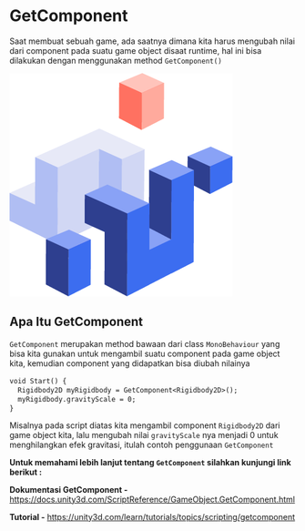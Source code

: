 # GetComponent

Saat membuat sebuah game, ada saatnya dimana kita harus mengubah nilai dari component pada suatu game object disaat runtime, hal ini bisa dilakukan dengan menggunakan method `GetComponent()`

![getcomponent](getcomponent.png)

## Apa Itu GetComponent

`GetComponent` merupakan method bawaan dari class `MonoBehaviour` yang bisa kita gunakan untuk mengambil suatu component pada game object kita, kemudian component yang didapatkan bisa diubah nilainya

```
void Start() {
  Rigidbody2D myRigidbody = GetComponent<Rigidbody2D>();
  myRigidbody.gravityScale = 0;
}
```

Misalnya pada script diatas kita mengambil component `Rigidbody2D` dari game object kita, lalu mengubah nilai `gravityScale` nya menjadi 0 untuk menghilangkan efek gravitasi, itulah contoh penggunaan `GetComponent`

**Untuk memahami lebih lanjut tentang `GetComponent` silahkan kunjungi link berikut :**

**Dokumentasi GetComponent -** https://docs.unity3d.com/ScriptReference/GameObject.GetComponent.html

**Tutorial -** https://unity3d.com/learn/tutorials/topics/scripting/getcomponent
